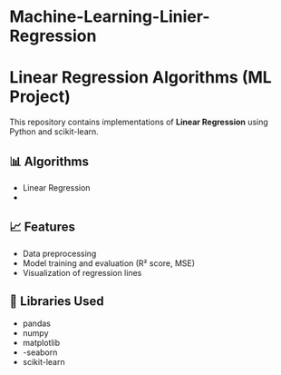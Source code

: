 # Machine-Learning-Linier-Regression

# Linear Regression Algorithms (ML Project)

This repository contains implementations of **Linear Regression** using Python and scikit-learn.

## 📊 Algorithms
- Linear Regression
- 
## 📈 Features
- Data preprocessing
- Model training and evaluation (R² score, MSE)
- Visualization of regression lines

## 🧠 Libraries Used
- pandas
- numpy
- matplotlib
- -seaborn
- scikit-learn

